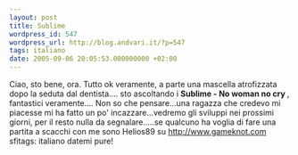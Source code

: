 ```yaml
---
layout: post
title: Sublime
wordpress_id: 547
wordpress_url: http://blog.andvari.it/?p=547
tags: italiano
date: 2005-09-06 20:05:53.000000000 +02:00
---
```

Ciao, sto bene, ora.
Tutto ok veramente, a parte una mascella atrofizzata dopo la seduta dal dentista....
sto ascoltando i <span style="font-weight: bold;">Sublime - No woman no cry </span>, fantastici veramente....
Non so che pensare...una ragazza che credevo mi piacesse mi ha fatto un po' incazzare...vedremo gli sviluppi nei prossimi giorni, per il resto nulla da segnalare.....se qualcuno ha voglia di fare una partita a scacchi con me sono Helios89 su http://www.gameknot.com sfitags: italiano
datemi pure!
